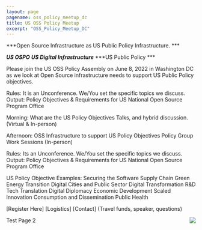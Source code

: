 ```yaml
---
layout: page
pagename: oss_policy_meetup_dc
title: US OSS Policy Meetup
excerpt: "OSS_Policy_Meetup_DC"
---
```


***Open Source Infrastructure as US Public Policy Infrastructure. ***

***US OSPO***
***US Digital Infrastructure***
***US Public Policy ***

Please join the US OSS Policy Assembly on June 8, 2022 in Washington DC as we look at Open Source infrastructure needs to support US Public Policy objectives.  

Rules:  It is an Unconference.  We/You set the specific topics we discuss.
Output:  Policy Objectives & Requirements for US National Open Source Program Office

Morning:    	What are the US Policy Objectives 
      	Talks, and hybrid discussion. (Virtual & In-person)

Afternoon: 	OSS Infrastructure to support US Policy Objectives
Policy Group Work Sessions (In-person)

Rules:  	Its an Unconference.  We/You set the specific topics we discuss.
Output:  	Policy Objectives & Requirements for US National Open Source Program Office

US Policy Objective Examples:
	Securing the Software Supply Chain
	Green Energy Transition
	Digital Cities and Public Sector Digital Transformation
	R&D Tech Translation
	Digital Diplomacy
	Economic Development
	Scaled Innovation Consumption and Dissemination
	Public Health

[Register Here]
[Logistics]
[Contact]  (Travel funds, speaker, questions)

<img src="{{ ASSET_PATH }}/assets/images/InfrastructureUSOSPO.png" style="float:right;max-width:300px;" />
Test Page 2

